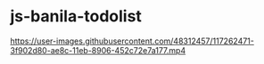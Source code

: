 
# js-banila-todolist
https://user-images.githubusercontent.com/48312457/117262471-3f902d80-ae8c-11eb-8906-452c72e7a177.mp4


